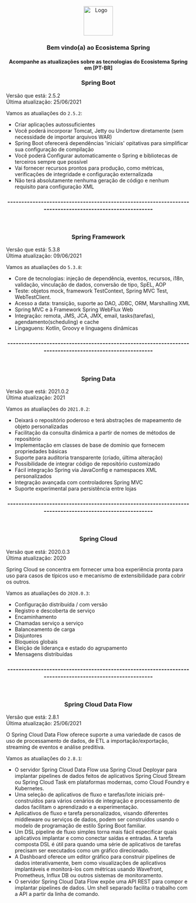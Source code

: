 
<br />
<p align="center">
  <a href="https://spring.io/projects/">
    <img src="https://spring.io/images/projects/spring-framework-640ad1b04f7efa89e0f0f7353e6b5e02.svg?v=2" alt="Logo" width="80" height="80">
  </a>

  <h3 align="center">Bem vindo(a) ao Ecosistema Spring</h3>
  <h4 align="center">Acompanhe as atualizações sobre as tecnologias do Ecosistema Spring em [PT-BR] </h4>
  
<h3 align="center" >Spring Boot</h3>
Versão que está: 2.5.2<br/>
Última atualização: 25/06/2021
 
 Vamos as atualiações do `2.5.2`:
- Criar aplicações autossuficientes
- Você poderá incorporar Tomcat, Jetty ou Undertow diretamente (sem necessidade de importar arquivos WAR)
- Spring Boot oferecerá dependências 'iniciais' opitativas para simplificar sua configuração de compilação
- Você poderá Configurar automaticamente o Spring e bibliotecas de terceiros sempre que possível
- Vai fornecer recursos prontos para produção, como métricas, verificações de integridade e configuração externalizada
- Não terá absolutamente nenhuma geração de código e nenhum requisito para configuração XML

<h3 align="center" >--------------------------------------------------------------------------------------------------------</h3><br/>

<h3 align="center" >Spring Framework</h3>
Versão que está: 5.3.8<br/>
Última atualização: 09/06/2021

Vamos as atualiações do `5.3.8`:
- Core de tecnologias: injeção de dependência, eventos, recursos, i18n, validação, vinculação de dados, conversão de tipo, SpEL, AOP
- Teste: objetos mock, framework TestContext, Spring MVC Test, WebTestClient.
- Acesso a data: transição, suporte ao DAO, JDBC, ORM, Marshalling XML
- Spring MVC e à Framework Spring WebFlux Web
- Integração: remota, JMS, JCA, JMX, email, tasks(tarefas), agendamento(scheduling) e cache
- Lingaguens: Kotlin, Groovy e linguagens dinâmicas

<h3 align="center" >--------------------------------------------------------------------------------------------------------</h3><br/>

<h3 align="center" >Spring Data</h3>
Versão que está: 2021.0.2<br/>
Última atualização: 2021

Vamos as atualiações do `2021.0.2`:
- Deixará o repositório poderoso e terá abstrações de mapeamento de objeto personalizadas
- Facilitação da consulta dinâmica a partir de nomes de métodos de repositório
- Implementação em classes de base de domínio que fornecem propriedades básicas
- Suporte para auditoria transparente (criado, última alteração)
- Possibilidade de integrar código de repositório customizado
- Fácil integração Spring via JavaConfig e namespaces XML personalizados
- Integração avançada com controladores Spring MVC
- Suporte experimental para persistência entre lojas

<h3 align="center" >--------------------------------------------------------------------------------------------------------</h3><br/>

<h3 align="center" >Spring Cloud</h3>
Versão que está: 2020.0.3<br/>
Última atualização: 2020

Spring Cloud se concentra em fornecer uma boa experiência pronta para uso para casos de típicos uso e mecanismo de extensibilidade para cobrir os outros.

Vamos as atualiações do `2020.0.3`:
- Configuração distribuída / com versão
- Registro e descoberta de serviço
- Encaminhamento
- Chamadas serviço a serviço
- Balanceamento de carga
- Disjuntores
- Bloqueios globais
- Eleição de liderança e estado do agrupamento
- Mensagens distribuídas

<h3 align="center" >--------------------------------------------------------------------------------------------------------</h3><br/>

<h3 align="center" >Spring Cloud Data Flow</h3>
Versão que está: 2.8.1<br/>
Última atualização: 25/06/2021

O Spring Cloud Data Flow oferece suporte a uma variedade de casos de uso de processamento de dados, de ETL a importação/exportação, streaming de eventos e análise preditiva.

Vamos as atualiações do `2.8.1`:
- O servidor Spring Cloud Data Flow usa Spring Cloud Deployar para implantar pipelines de dados feitos de aplicativos Spring Cloud Stream ou Spring Cloud Task em plataformas modernas, como Cloud Foundry e Kubernetes.
- Uma seleção de aplicativos de fluxo e tarefas/lote iniciais pré-construídos para vários cenários de integração e processamento de dados facilitam o aprendizado e a experimentação.
- Aplicativos de fluxo e tarefa personalizados, visando diferentes middleware ou serviços de dados, podem ser construídos usando o modelo de programação de estilo Spring Boot familiar.
- Um DSL pipeline de fluxo simples torna mais fácil especificar quais aplicativos implantar e como conectar saídas e entradas. A tarefa composta DSL é útil para quando uma série de aplicativos de tarefas precisam ser executados como um gráfico direcionado.
- A Dashboard oferece um editor gráfico para construir pipelines de dados interativamente, bem como visualizações de aplicativos implantáveis e monitorá-los com métricas usando Wavefront, Prometheus, Influx DB ou outros sistemas de monitoramento.
- O servidor Spring Cloud Data Flow expõe uma API REST para compor e implantar pipelines de dados. Um shell separado facilita o trabalho com a API a partir da linha de comando.


